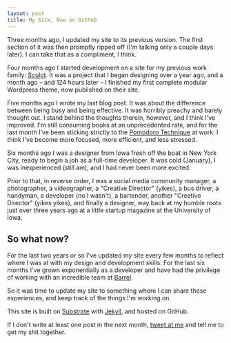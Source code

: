 ```yaml
---
layout: post
title: My Site, Now on Github
---
```


Three months ago, I updated my site to its previous version. The first section of it was then promptly ripped off (I'm talking only a couple days later). I can take that as a compliment, I think.

Four months ago I started development on a site for my previous work family: [Sculpt](http://wearesculpt.com). It was a project that I began designing over a year ago, and a month ago – and 124 hours later – I finished my first complete modular Wordpress theme, now published on their site.

Five months ago I wrote my last blog post. It was about the difference between being busy and being effective. It was horribly preachy and barely thought out. I stand behind the thoughts therein, however, and I think I've improved. I'm still consuming books at an unprecedented rate, and for the last month I've been sticking strictly to the [Pomodoro Technique](https://en.wikipedia.org/wiki/Pomodoro_Technique) at work. I think I've become more focused, more efficient, and less stressed. 

Six months ago I was a designer from Iowa fresh off the boat in New York City, ready to begin a job as a full-time developer. It was cold (January), I was inexperienced (still am), and I had never been more excited.

Prior to that, in reverse order, I was a social media community manager, a photographer, a videographer, a "Creative Director" (yikes), a bus driver, a handyman, a developer (no I wasn't), a bartender, another "Creative Director" (yikes yikes), and finally a designer, way back at my humble roots just over three years ago at a little startup magazine at the University of Iowa.

## So what now?
For the last two years or so I've updated my site every few months to reflect where I was at with my design and development skills. For the last six months I've grown exponentially as a developer and have had the privilege of working with an incredible team at [Barrel](http://barrelny.com). 

So it was time to update my site to something where I can share these experiences, and keep track of the things I'm working on. 

This site is built on [Substrate](http://github.com/estrattonbailey/svbstrate) with [Jekyll](http://jekyllrb.com/), and hosted on GitHub.

If I don't write at least one post in the next month, [tweet at me](http://twitter.com/estrattonbailey) and tell me to get my shit together.